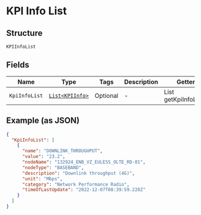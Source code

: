 
# KPI Info List

## Structure

`KPIInfoList`

## Fields

| Name | Type | Tags | Description | Getter | Setter |
|  --- | --- | --- | --- | --- | --- |
| `KpiInfoList` | [`List<KPIInfo>`](../../doc/models/kpi-info.md) | Optional | - | List<KPIInfo> getKpiInfoList() | setKpiInfoList(List<KPIInfo> kpiInfoList) |

## Example (as JSON)

```json
{
  "KpiInfoList": [
    {
      "name": "DOWNLINK_THROUGHPUT",
      "value": "23.2",
      "nodeName": "132924_ENB_VZ_EULESS_OLTE_RD-01",
      "nodeType": "BASEBAND",
      "description": "Downlink throughput (4G)",
      "unit": "Mbps",
      "category": "Network Performance Radio",
      "timeOfLastUpdate": "2022-12-07T08:39:59.228Z"
    }
  ]
}
```

